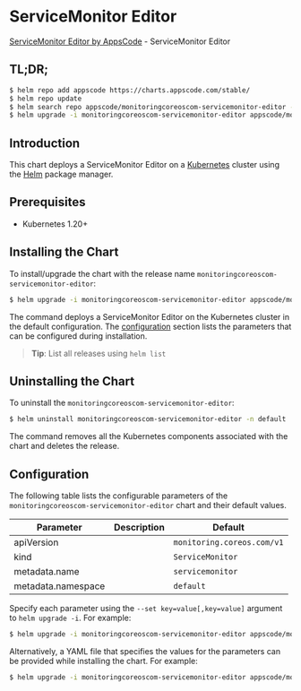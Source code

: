 # ServiceMonitor Editor

[ServiceMonitor Editor by AppsCode](https://appscode.com) - ServiceMonitor Editor

## TL;DR;

```bash
$ helm repo add appscode https://charts.appscode.com/stable/
$ helm repo update
$ helm search repo appscode/monitoringcoreoscom-servicemonitor-editor --version=v0.24.0
$ helm upgrade -i monitoringcoreoscom-servicemonitor-editor appscode/monitoringcoreoscom-servicemonitor-editor -n default --create-namespace --version=v0.24.0
```

## Introduction

This chart deploys a ServiceMonitor Editor on a [Kubernetes](http://kubernetes.io) cluster using the [Helm](https://helm.sh) package manager.

## Prerequisites

- Kubernetes 1.20+

## Installing the Chart

To install/upgrade the chart with the release name `monitoringcoreoscom-servicemonitor-editor`:

```bash
$ helm upgrade -i monitoringcoreoscom-servicemonitor-editor appscode/monitoringcoreoscom-servicemonitor-editor -n default --create-namespace --version=v0.24.0
```

The command deploys a ServiceMonitor Editor on the Kubernetes cluster in the default configuration. The [configuration](#configuration) section lists the parameters that can be configured during installation.

> **Tip**: List all releases using `helm list`

## Uninstalling the Chart

To uninstall the `monitoringcoreoscom-servicemonitor-editor`:

```bash
$ helm uninstall monitoringcoreoscom-servicemonitor-editor -n default
```

The command removes all the Kubernetes components associated with the chart and deletes the release.

## Configuration

The following table lists the configurable parameters of the `monitoringcoreoscom-servicemonitor-editor` chart and their default values.

|     Parameter      | Description |                Default                |
|--------------------|-------------|---------------------------------------|
| apiVersion         |             | <code>monitoring.coreos.com/v1</code> |
| kind               |             | <code>ServiceMonitor</code>           |
| metadata.name      |             | <code>servicemonitor</code>           |
| metadata.namespace |             | <code>default</code>                  |


Specify each parameter using the `--set key=value[,key=value]` argument to `helm upgrade -i`. For example:

```bash
$ helm upgrade -i monitoringcoreoscom-servicemonitor-editor appscode/monitoringcoreoscom-servicemonitor-editor -n default --create-namespace --version=v0.24.0 --set apiVersion=monitoring.coreos.com/v1
```

Alternatively, a YAML file that specifies the values for the parameters can be provided while
installing the chart. For example:

```bash
$ helm upgrade -i monitoringcoreoscom-servicemonitor-editor appscode/monitoringcoreoscom-servicemonitor-editor -n default --create-namespace --version=v0.24.0 --values values.yaml
```
